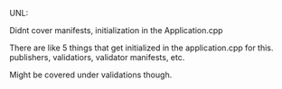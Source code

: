 UNL:

Didnt cover manifests, initialization in the Application.cpp

There are like 5 things that get initialized in the application.cpp for this. publishers, validatiors, validator manifests, etc.

Might be covered under validations though.